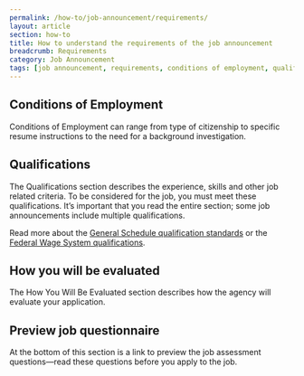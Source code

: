 ```yaml
---
permalink: /how-to/job-announcement/requirements/
layout: article
section: how-to
title: How to understand the requirements of the job announcement
breadcrumb: Requirements
category: Job Announcement
tags: [job announcement, requirements, conditions of employment, qualifications, how you will be evaluated, background checks, security clearance, support-job-announcement]
---
```


## Conditions of Employment

Conditions of Employment can range from type of citizenship to specific resume instructions to the need for a background investigation.

## Qualifications

The Qualifications section describes the experience, skills and other job related criteria. To be considered for the job, you must meet these qualifications. It’s important that you read the entire section; some job announcements include multiple qualifications.

Read more about the [General Schedule qualification standards](https://www.opm.gov/policy-data-oversight/classification-qualifications/general-schedule-qualification-standards/) or the [Federal Wage System qualifications](https://www.opm.gov/policy-data-oversight/classification-qualifications/federal-wage-system-qualifications/).

## How you will be evaluated

The How You Will Be Evaluated section describes how the agency will evaluate your application.

## Preview job questionnaire

At the bottom of this section is a link to preview the job assessment questions—read these questions before you apply to the job.

